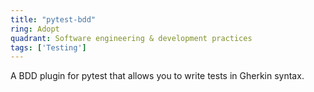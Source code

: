 ```yaml
---
title: "pytest-bdd"
ring: Adopt
quadrant: Software engineering & development practices
tags: ['Testing']
---
```

A BDD plugin for pytest that allows you to write tests in Gherkin syntax.
